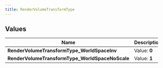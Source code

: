 ```yaml
---
title: RenderVolumeTransformType
---
```


## Values

| Name | Description |
| ---- | ----------- |
| **RenderVolumeTransformType\_WorldSpaceInv** | Value: **0** |
| **RenderVolumeTransformType\_WorldSpaceNoScale** | Value: **1** |

